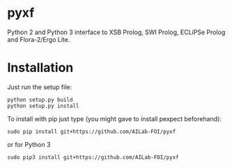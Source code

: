 # pyxf
Python 2 and Python 3 interface to XSB Prolog, SWI Prolog, ECLiPSe Prolog and Flora-2/Ergo Lite.

Installation
============

Just run the setup file:

```
python setup.py build
python setup.py install
```

To install with pip just type (you might gave to install pexpect beforehand):

```
sudo pip install git+https://github.com/AILab-FOI/pyxf
```

or for Python 3

```
sudo pip3 install git+https://github.com/AILab-FOI/pyxf
```




